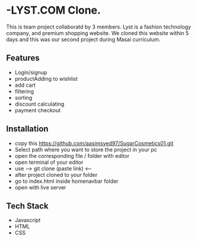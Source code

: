# -LYST.COM Clone. 
This is team project collaboratd by 3 members. Lyst is a fashion technology company, and premium shopping website. We cloned this website within 5 days and this was our second project during Masai curriculum.

## Features

- Login/signup
- productAdding to wishlist
- add cart
- filtering
- sorting
- discount calculating
- payment checkout


## Installation

- copy this https://github.com/aasimsyed97/SugarCosmetics01.git
- Select path where you want to store the project in your pc
- open the corresponding file / folder with editor
- open terminal of your editor
- use  --> git clone (paste link) <-- 
- after project cloned to your folder
- go to index.html inside homenavbar folder
- open with live server
    
## Tech Stack

* Javascript
* HTML
* CSS
